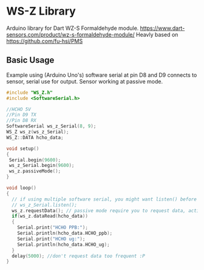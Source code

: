 # WS-Z Library
Arduino library for Dart WZ-S Formaldehyde module. https://www.dart-sensors.com/product/wz-s-formaldehyde-module/
Heavly based on https://github.com/fu-hsi/PMS

## Basic Usage
Example using (Arduino Uno's) software serial at pin D8 and D9 connects to sensor, serial use for output. Sensor working at passive mode.

```cpp
#include "WS_Z.h"
#include <SoftwareSerial.h> 

//HCHO 5V
//Pin D9 TX
//Pin D8 RX
SoftwareSerial ws_z_Serial(8, 9);
WS_Z ws_z(ws_z_Serial);
WS_Z::DATA hcho_data;

void setup()
{
 Serial.begin(9600);
 ws_z_Serial.begin(9600); 
 ws_z.passiveMode();
}

void loop()
{
  // if using multiple software serial, you might want listen() before sending command!
  // ws_z_Serial.listen(); 
  ws_z.requestData(); // passive mode require you to request data, active mode dont.
  if(ws_z.dataRead(hcho_data))
  {
	Serial.print("HCHO PPB:");
	Serial.println(hcho_data.HCHO_ppb);
	Serial.print("HCHO ug:");
	Serial.println(hcho_data.HCHO_ug);
  }
  delay(5000); //don't request data too frequent :P 
}
